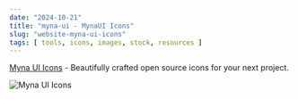 ```yaml
---
date: "2024-10-21"
title: "myna-ui - MynaUI Icons"
slug: "website-myna-ui-icons"
tags: [ tools, icons, images, stock, resources ]
---
```




[Myna UI Icons][1] - Beautifully crafted open source icons for your next project.

![Myna UI Icons][2]



   [1]: https://mynaui.com/icons
   [2]: /saves/2024/10/images/myna-ui.png
